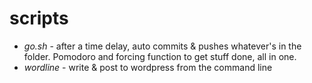 # scripts

- *go.sh* - after a time delay, auto commits & pushes whatever's in the folder. Pomodoro and forcing function to get stuff done, all in one.
- *wordline* - write & post to wordpress from the command line
